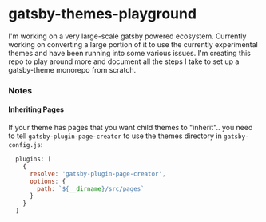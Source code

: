# gatsby-themes-playground

I'm working on a very large-scale gatsby powered ecosystem. Currently working on converting a large portion of it to use the currently experimental themes and have been running into some various issues. I'm creating this repo to play around more and document all the steps I take to set up a gatsby-theme monorepo from scratch.

### Notes

#### Inheriting Pages

If your theme has pages that you want child themes to "inherit".. you need to tell `gatsby-plugin-page-creator` to use the themes directory in `gatsby-config.js`:

```js
  plugins: [
    {
      resolve: 'gatsby-plugin-page-creator',
      options: {
        path: `${__dirname}/src/pages`
      }
    }
  ]
```